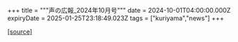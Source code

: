 +++
title = """声の広報_2024年10月号"""
date = 2024-10-01T04:00:00.000Z
expiryDate = 2025-01-25T23:18:49.023Z
tags = ["kuriyama","news"]
+++


[[source]](https://www.town.kuriyama.hokkaido.jp/site/koho/29106.html)

